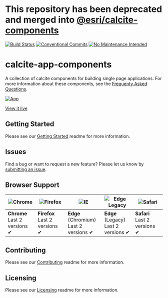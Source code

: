 # This repository has been deprecated and merged into [@esri/calcite-components](https://github.com/Esri/calcite-app-components/)

[![Build Status](https://travis-ci.com/Esri/calcite-app-components.svg?branch=master)](https://travis-ci.com/Esri/calcite-app-components)
[![Conventional Commits](https://img.shields.io/badge/Conventional%20Commits-1.0.0-yellow.svg)](https://conventionalcommits.org)
[![No Maintenance Intended](http://unmaintained.tech/badge.svg)](http://unmaintained.tech/)

# calcite-app-components

A collection of calcite components for building single page applications. For more information about these components, see the [Frequenty Asked Questions](FAQ.md).

[![App](https://user-images.githubusercontent.com/1231455/68511307-8155fe80-022a-11ea-8c27-a5bc331bacab.png)​](https://esri.github.io/calcite-app-components/)

[View it live](https://esri.github.io/calcite-app-components/)

## Getting Started

Please see our [Getting Started](GETTING_STARTED.md) readme for more information.

## Issues

Find a bug or want to request a new feature? Please let us know by [submitting an issue](https://github.com/Esri/calcite-app-components/issues/new/choose).

## Browser Support

| ![Chrome](https://raw.githubusercontent.com/alrra/browser-logos/master/src/chrome/chrome_48x48.png) | ![Firefox](https://raw.githubusercontent.com/alrra/browser-logos/master/src/firefox/firefox_48x48.png) | ![IE](https://raw.githubusercontent.com/alrra/browser-logos/master/src/edge/edge_48x48.png) | ![Edge Legacy](https://raw.githubusercontent.com/alrra/browser-logos/master/src/archive/edge_12-18/edge_12-18_48x48.png) | ![Safari](https://raw.githubusercontent.com/alrra/browser-logos/master/src/safari/safari_48x48.png) |
| --------------------------------------------------------------------------------------------------- | ------------------------------------------------------------------------------------------------------ | ------------------------------------------------------------------------------------------- | ------------------------------------------------------------------------------------------------------------------------ | --------------------------------------------------------------------------------------------------- |
| **Chrome**<br />Last 2 versions ✔                                                                   | **Firefox**<br />Last 2 versions ✔                                                                     | **Edge** (Chromium)<br />Last 2 versions ✔                                                  | **Edge** (Legacy)<br />Last 2 versions ✔                                                                                 | **Safari**<br />Last 2 versions ✔                                                                   |

## Contributing

Please see our [Contributing](CONTRIBUTING.md) readme for more information.

## Licensing

Please see our [Licensing](LICENSING.md) readme for more information.
